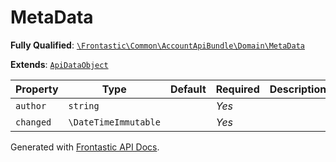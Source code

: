 #  MetaData

**Fully Qualified**: [`\Frontastic\Common\AccountApiBundle\Domain\MetaData`](../../../../src/php/AccountApiBundle/Domain/MetaData.php)

**Extends**: [`ApiDataObject`](../../CoreBundle/Domain/ApiDataObject.md)

Property|Type|Default|Required|Description
--------|----|-------|--------|-----------
`author` | `string` |  | *Yes* | 
`changed` | `\DateTimeImmutable` |  | *Yes* | 

Generated with [Frontastic API Docs](https://github.com/FrontasticGmbH/apidocs).
